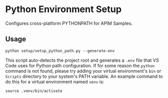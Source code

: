# Python Environment Setup

Configures cross-platform PYTHONPATH for APIM Samples.

## Usage

```shell
python setup/setup_python_path.py --generate-env
```

This script auto-detects the project root and generates a `.env` file that VS Code uses for Python path configuration. If for some reason the `python` command is not found, please try adding your virtual environment's `bin` or `Scripts` directory to your system's PATH variable.  An example command to do this for a virtual environment named `venv` is:

```shell
source .venv/bin/activate
```
